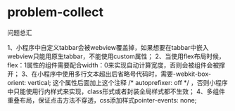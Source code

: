 # problem-collect
问题总汇

1、小程序中自定义tabbar会被webview覆盖掉，如果想要在tabbar中嵌入webview只能用原生tabbar，不能使用custom属性；
2、当使用flex布局时候，flex：1属性的组件需要配合width：0来实现自动计算宽度，否则会被组件会被撑开；
3、在小程序中使用多行文本超出后省略号代码时，需要-webkit-box-orient: vertical; 这个属性后面加上这个注释 /* autoprefixer: off */ ，否则小程序中只能使用行内样式来实现，class形式或者封装全局样式都不生效；
4、多组件重叠布局，保证点击方法不穿透，css添加样式pointer-events: none;
